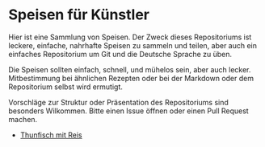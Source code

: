 # Speisen für Künstler

Hier ist eine Sammlung von Speisen. Der Zweck dieses Repositoriums ist leckere, einfache, nahrhafte Speisen zu sammeln und teilen, aber auch ein einfaches Repositorium um Git und die Deutsche Sprache zu üben. 

Die Speisen sollten einfach, schnell, und mühelos sein, aber auch lecker. Mitbestimmung bei ähnlichen Rezepten oder bei der Markdown oder dem Repositorium selbst wird ermutigt.

Vorschläge zur Struktur oder Präsentation des Repositoriums sind besonders Wilkommen. Bitte einen Issue öffnen oder einen Pull Request machen.

 - [Thunfisch mit Reis](REZEPTE/ThunfischmitReis.md) 
